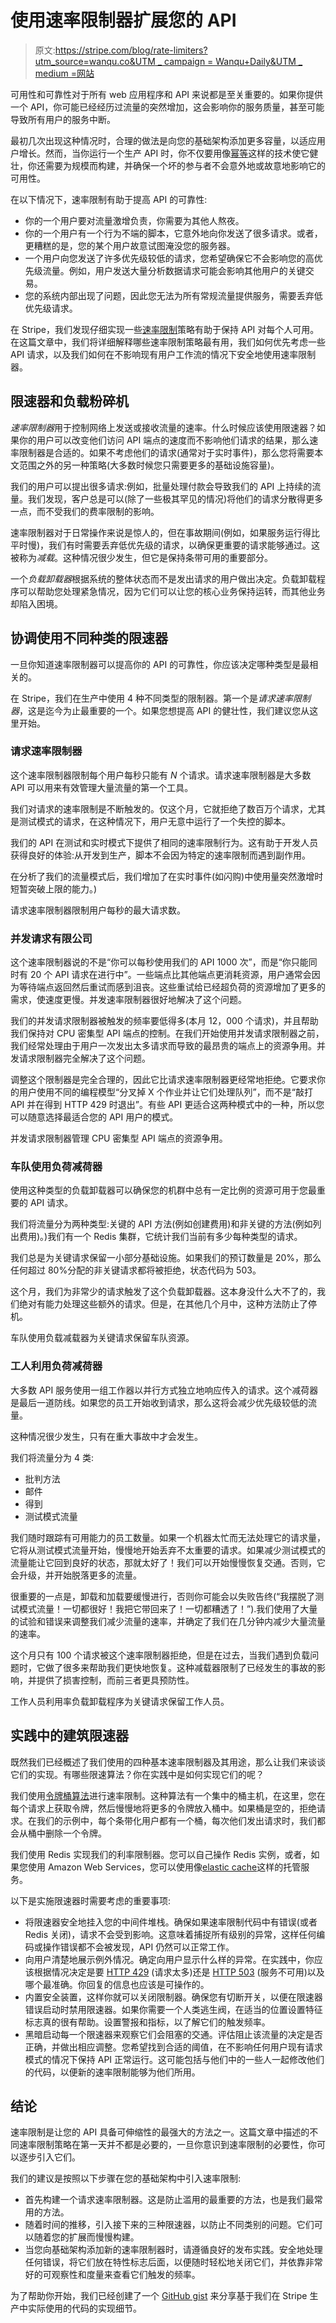 # 使用速率限制器扩展您的 API

> 原文:[https://stripe.com/blog/rate-limiters?utm_source=wanqu.co&UTM _ campaign = Wanqu+Daily&UTM _ medium =网站](https://stripe.com/blog/rate-limiters?utm_source=wanqu.co&utm_campaign=Wanqu+Daily&utm_medium=website)



可用性和可靠性对于所有 web 应用程序和 API 来说都是至关重要的。如果你提供一个 API，你可能已经经历过流量的突然增加，这会影响你的服务质量，甚至可能导致所有用户的服务中断。

最初几次出现这种情况时，合理的做法是向您的基础架构添加更多容量，以适应用户增长。然而，当你运行一个生产 API 时，你不仅要用像[幂等](https://stripe.com/blog/idempotency)这样的技术使它健壮，你还需要为规模而构建，并确保一个坏的参与者不会意外地或故意地影响它的可用性。

在以下情况下，速率限制有助于提高 API 的可靠性:

*   你的一个用户要对流量激增负责，你需要为其他人熬夜。
*   你的一个用户有一个行为不端的脚本，它意外地向你发送了很多请求。或者，更糟糕的是，您的某个用户故意试图淹没您的服务器。
*   一个用户向您发送了许多优先级较低的请求，您希望确保它不会影响您的高优先级流量。例如，用户发送大量分析数据请求可能会影响其他用户的关键交易。
*   您的系统内部出现了问题，因此您无法为所有常规流量提供服务，需要丢弃低优先级请求。

在 Stripe，我们发现仔细实现一些[速率限制](https://en.wikipedia.org/wiki/Rate_limiting)策略有助于保持 API 对每个人可用。在这篇文章中，我们将详细解释哪些速率限制策略最有用，我们如何优先考虑一些 API 请求，以及我们如何在不影响现有用户工作流的情况下安全地使用速率限制器。

## 限速器和负载粉碎机

*速率限制器*用于控制网络上发送或接收流量的速率。什么时候应该使用限速器？如果你的用户可以改变他们访问 API 端点的速度而不影响他们请求的结果，那么速率限制器是合适的。如果不考虑他们的请求(通常对于实时事件)，那么您将需要本文范围之外的另一种策略(大多数时候您只需要更多的基础设施容量)。

我们的用户可以提出很多请求:例如，批量处理付款会导致我们的 API 上持续的流量。我们发现，客户总是可以(除了一些极其罕见的情况)将他们的请求分散得更多一点，而不受我们的费率限制的影响。

速率限制器对于日常操作来说是惊人的，但在事故期间(例如，如果服务运行得比平时慢)，我们有时需要丢弃低优先级的请求，以确保更重要的请求能够通过。这被称为*减载*。这种情况很少发生，但它是保持条带可用的重要部分。

一个*负载卸载器*根据系统的整体状态而不是发出请求的用户做出决定。负载卸载程序可以帮助您处理紧急情况，因为它们可以让您的核心业务保持运转，而其他业务却陷入困境。

## 协调使用不同种类的限速器

一旦你知道速率限制器可以提高你的 API 的可靠性，你应该决定哪种类型是最相关的。

在 Stripe，我们在生产中使用 4 种不同类型的限制器。第一个是*请求速率限制器*，这是迄今为止最重要的一个。如果您想提高 API 的健壮性，我们建议您从这里开始。

### 请求速率限制器

这个速率限制器限制每个用户每秒只能有 *N* 个请求。请求速率限制器是大多数 API 可以用来有效管理大量流量的第一个工具。

我们对请求的速率限制是不断触发的。仅这个月，它就拒绝了数百万个请求，尤其是测试模式的请求，在这种情况下，用户无意中运行了一个失控的脚本。

我们的 API 在测试和实时模式下提供了相同的速率限制行为。这有助于开发人员获得良好的体验:从开发到生产，脚本不会因为特定的速率限制而遇到副作用。

在分析了我们的流量模式后，我们增加了在实时事件(如闪购)中使用量突然激增时短暂突破上限的能力。)





请求速率限制器限制用户每秒的最大请求数。





### 并发请求有限公司

这个速率限制器说的不是“你可以每秒使用我们的 API 1000 次”，而是“你只能同时有 20 个 API 请求在进行中”。一些端点比其他端点更消耗资源，用户通常会因为等待端点返回然后重试而感到沮丧。这些重试给已经超负荷的资源增加了更多的需求，使速度更慢。并发速率限制器很好地解决了这个问题。

我们的并发请求限制器被触发的频率要低得多(本月 12，000 个请求)，并且帮助我们保持对 CPU 密集型 API 端点的控制。在我们开始使用并发请求限制器之前，我们经常处理由于用户一次发出太多请求而导致的最昂贵的端点上的资源争用。并发请求限制器完全解决了这个问题。

调整这个限制器是完全合理的，因此它比请求速率限制器更经常地拒绝。它要求你的用户使用不同的编程模型“分叉掉 X 个作业并让它们处理队列”，而不是“敲打 API 并在得到 HTTP 429 时退出”。有些 API 更适合这两种模式中的一种，所以您可以随意选择最适合您的 API 用户的模式。





并发请求限制器管理 CPU 密集型 API 端点的资源争用。





### 车队使用负荷减荷器

使用这种类型的负载卸载器可以确保您的机群中总有一定比例的资源可用于您最重要的 API 请求。

我们将流量分为两种类型:关键的 API 方法(例如创建费用)和非关键的方法(例如列出费用)。)我们有一个 Redis 集群，它统计我们当前有多少每种类型的请求。

我们总是为关键请求保留一小部分基础设施。如果我们的预订数量是 20%，那么任何超过 80%分配的非关键请求都将被拒绝，状态代码为 503。

这个月，我们为非常少的请求触发了这个负载卸载器。这本身没什么大不了的，我们绝对有能力处理这些额外的请求。但是，在其他几个月中，这种方法防止了停机。





车队使用负载减载器为关键请求保留车队资源。





### 工人利用负荷减荷器

大多数 API 服务使用一组工作器以并行方式独立地响应传入的请求。这个减荷器是最后一道防线。如果您的员工开始收到请求，那么这将会减少优先级较低的流量。

这种情况很少发生，只有在重大事故中才会发生。

我们将流量分为 4 类:

*   批判方法
*   邮件
*   得到
*   测试模式流量

我们随时跟踪有可用能力的员工数量。如果一个机器太忙而无法处理它的请求量，它将从测试模式流量开始，慢慢地开始丢弃不太重要的请求。如果减少测试模式的流量能让它回到良好的状态，那就太好了！我们可以开始慢慢恢复交通。否则，它会升级，并开始脱落更多的流量。

很重要的一点是，卸载和加载要缓慢进行，否则你可能会以失败告终(“我摆脱了测试模式流量！一切都很好！我把它带回来了！一切都糟透了！”).我们使用了大量的试验和错误来调整我们减少流量的速率，并确定了我们在几分钟内减少大量流量的速率。

这个月只有 100 个请求被这个速率限制器拒绝，但是在过去，当我们遇到负载问题时，它做了很多来帮助我们更快地恢复。这种减载器限制了已经发生的事故的影响，并提供了损害控制，而前三者更具预防性。





工作人员利用率负载卸载程序为关键请求保留工作人员。





## 实践中的建筑限速器

既然我们已经概述了我们使用的四种基本速率限制器及其用途，那么让我们来谈谈它们的实现。有哪些限速算法？你在实践中是如何实现它们的呢？

我们使用[令牌桶算法](https://en.wikipedia.org/wiki/Token_bucket)进行速率限制。这种算法有一个集中的桶主机，在这里，您在每个请求上获取令牌，然后慢慢地将更多的令牌放入桶中。如果桶是空的，拒绝请求。在我们的示例中，每个条带化用户都有一个桶，每次他们发出请求时，我们都会从桶中删除一个令牌。

我们使用 Redis 实现我们的利率限制器。您可以自己操作 Redis 实例，或者，如果您使用 Amazon Web Services，您可以使用像[elastic cache](https://aws.amazon.com/elasticache/)这样的托管服务。

以下是实施限速器时需要考虑的重要事项:

*   将限速器安全地挂入您的中间件堆栈。确保如果速率限制代码中有错误(或者 Redis 关闭)，请求不会受到影响。这意味着捕捉所有级别的异常，这样任何编码或操作错误都不会被发现，API 仍然可以正常工作。
*   向用户清楚地展示例外情况。确定向用户显示什么样的异常。在实践中，你应该根据情况决定是要 [HTTP 429](https://tools.ietf.org/html/rfc6585#section-4) (请求太多)还是 [HTTP 503](https://tools.ietf.org/html/rfc7231#section-6.6.4) (服务不可用)以及哪个最准确。你回复的信息也应该是可操作的。
*   内置安全装置，这样你就可以关闭限制器。确保您有切断开关，以便在限速器错误启动时禁用限速器。如果你需要一个人类逃生阀，在适当的位置设置特征标志真的很有帮助。设置警报和指标，以了解它们的触发频率。
*   黑暗启动每一个限速器来观察它们会阻塞的交通。评估阻止该流量的决定是否正确，并做出相应调整。您希望找到合适的阈值，在不影响任何用户现有请求模式的情况下保持 API 正常运行。这可能包括与他们中的一些人一起修改他们的代码，以便新的速率限制能够为他们所用。

## 结论

速率限制是让您的 API 具备可伸缩性的最强大的方法之一。这篇文章中描述的不同速率限制策略在第一天并不都是必要的，一旦你意识到速率限制的必要性，你可以逐步引入它们。

我们的建议是按照以下步骤在您的基础架构中引入速率限制:

*   首先构建一个请求速率限制器。这是防止滥用的最重要的方法，也是我们最常用的方法。
*   随着时间的推移，引入接下来的三种限速器，以防止不同类别的问题。它们可以随着您的扩展而慢慢构建。
*   当您向基础架构添加新的速率限制器时，请遵循良好的发布实践。安全地处理任何错误，将它们放在特性标志后面，以便随时轻松地关闭它们，并依靠非常好的可观察性和度量来查看它们触发的频率。

为了帮助你开始，我们已经创建了一个 [GitHub gist](https://gist.github.com/ptarjan/e38f45f2dfe601419ca3af937fff574d) 来分享基于我们在 Stripe 生产中实际使用的代码的实现细节。

